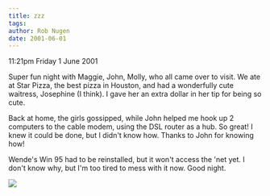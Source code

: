 ```yaml
---
title: zzz
tags: 
author: Rob Nugen
date: 2001-06-01
---
```


<p class=date>11:21pm Friday 1 June 2001</p>

<p>Super fun night with Maggie, John, Molly, who all
came over to visit.  We ate at Star Pizza, the best
pizza in Houston, and had a wonderfully cute waitress,
Josephine (I think).  I gave her an extra dollar in
her tip for being so cute.</p>

<p>Back at home, the girls gossipped, while John
helped me hook up 2 computers to the cable modem,
using the DSL router as a hub.  So great!  I knew it
could be done, but I didn't know how.  Thanks to John
for knowing how!</p>

<p>Wende's Win 95 had to be reinstalled, but it won't
access the 'net yet.  I don't know why, but I'm too
tired to mess with it now.  Good night.</p>

<p><img src="/images/rob/wL-ROB.gif"/></p>
